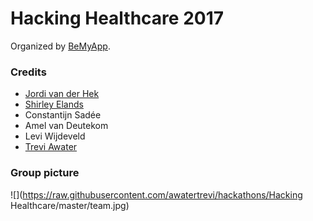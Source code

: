 # Hacking Healthcare 2017
Organized by [BeMyApp](http://events.bemyapp.com/).

### Credits
 - [Jordi van der Hek](http://www.jordivanderhek.com/)
 - [Shirley Elands](https://www.verandervoerder.nl/)
 - Constantijn Sadée
 - Amel van Deutekom
 - Levi Wijdeveld
 - [Trevi Awater](https://awatertrevi.github.io/)

### Group picture
![](https://raw.githubusercontent.com/awatertrevi/hackathons/Hacking Healthcare/master/team.jpg)
